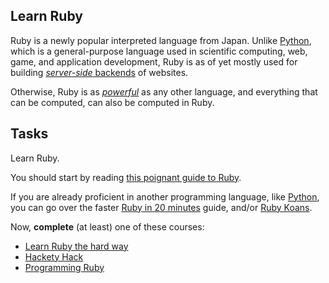 Learn Ruby
----------

Ruby is a newly popular interpreted language from Japan. Unlike [Python](learn_python.md),
which is a general-purpose language used in scientific computing, web, game,
and application development, Ruby is as of yet mostly used for building
[_server-side_ backends](http://en.wikipedia.org/wiki/Server-side) of websites.

Otherwise, Ruby is as [_powerful_](http://en.wikipedia.org/wiki/Expressive_power)
as any other language, and everything that can be computed, can also be computed in Ruby.

Tasks
-----

Learn Ruby.

You should start by reading [this poignant guide to Ruby](http://mislav.uniqpath.com/poignant-guide/).

If you are already proficient in another programming language, like [Python](learn_python.md),
you can go over the faster [Ruby in 20 minutes](http://www.ruby-lang.org/en/documentation/quickstart/)
guide, and/or [Ruby Koans](TDD_koans.md#ruby).

Now, **complete** (at least) one of these courses: 
* [Learn Ruby the hard way](http://ruby.learncodethehardway.org/book/)
* [Hackety Hack](http://hackety.com/)
* [Programming Ruby](http://www.ruby-doc.org/docs/ProgrammingRuby/)

